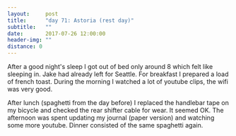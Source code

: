 ```yaml
---
layout:     post
title:      "day 71: Astoria (rest day)"
subtitle:   ""
date:       2017-07-26 12:00:00
header-img: ""
distance: 0
---
```


After a good night's sleep I got out of bed only around 8 which felt like sleeping in.
Jake had already left for Seattle.
For breakfast I prepared a load of french toast.
During the morning I watched a lot of youtube clips, the wifi was very good.

After lunch (spaghetti from the day before) I replaced the handlebar tape on my bicycle and checked the rear shifter cable for wear.
It seemed OK.
The afternoon was spent updating my journal (paper version) and watching some more youtube.
Dinner consisted of the same spaghetti again.

